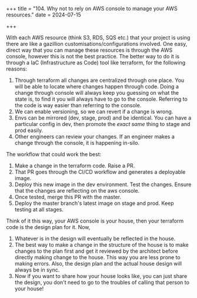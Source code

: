 +++
title = "104. Why not to rely on AWS console to manage your AWS resources."
date = 2024-07-15

+++

With each AWS resource (think S3, RDS, SQS etc.) that your project is using there are like a gazillion customisations/configurations involved.
One easy, direct way that you can manage these resources is through the AWS console, however this is not the best practice. The better way to do it is through a IaC (Infrastructure as Code) tool like terraform, for the following reasons:

1. Through terraform all changes are centralized through one place. You will be able to locate where changes happen through code. Doing a change through console will always keep you guessing on what the state is, to find it you will always have to go to the console. Referring to the code is way easier than referring to the console.
2. We can enable versioning, so we can revert if a change is wrong.
3. Envs can be mirrored (dev, stage, prod) and be identical. You can have a particular config in dev, then promote the _exact same_ thing to stage and prod easily.
4. Other engineers can review your changes. If an engineer makes a change through the console, it is happening in-silo.

The workflow that could work the best:
1. Make a change in the terraform code. Raise a PR.
2. That PR goes through the CI/CD workflow and generates a deployable image.
3. Deploy this new image in the dev environment. Test the changes. Ensure that the changes are reflecting on the aws console.
4. Once tested, merge this PR with the master.
5. Deploy the master branch's latest image on stage and prod. Keep testing at all stages.

Think of it this way, your AWS console is your house, then your terraform code is the design plan for it. Now,
1. Whatever is in the design will eventually be reflected in the house.
2. The best way to make a change in the structure of the house is to make changes to the plan first and get it reviewed by the architect before directly making change to the house. This way you are less prone to making errors. Also, the design plan and the actual house design will always be in sync.
3. Now if you want to share how your house looks like, you can just share the design, you don't need to go to the troubles of calling that person to your house!
